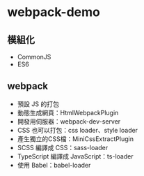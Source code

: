 # webpack-demo
## 模組化
- CommonJS
- ES6
  
## webpack 
- 預設 JS 的打包
- 動態生成網頁：HtmlWebpackPlugin
- 開發用伺服器：webpack-dev-server
- CSS 也可以打包：css loader、style loader
- 產生獨立的CSS檔：MiniCssExtractPlugin
- SCSS 編譯成 CSS：sass-loader
- TypeScript 編譯成 JavaScript：ts-loader
- 使用 Babel：babel-loader
